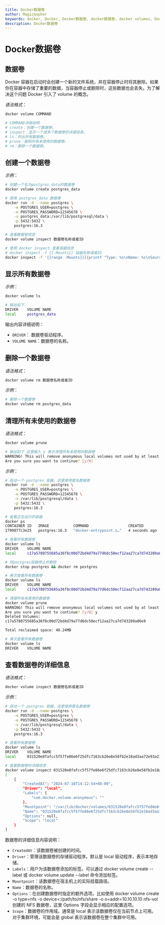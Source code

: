 ```yaml
---
title: Docker数据卷
author: MagicGopher
keywords: docker, Docker, Docker数据卷, docker数据卷, docker volumes, Docker Volumes
description: Docker数据卷
---
```


# Docker数据卷

## 数据卷

Docker 容器在启动时会创建一个新的文件系统，并在容器停止时将其删除。如果你在容器中存储了重要的数据，当容器停止或删除时，这些数据也会丢失。为了解决这个问题 Docker 引入了 volume 的概念。

*语法格式*：

```sh
docker volume COMMAND

# COMMAND详细说明
# create：创建一个数据卷。
# inspect：显示一个或多个数据卷的详细信息。
# ls：列出所有数据卷。
# prune：删除所有未使用的数据卷。
# rm：删除一个数据卷。
```

## 创建一个数据卷

*示例*：

```sh
# 创建一个名为postgres_data的数据卷
docker volume create postgres_data

# 使用 postgres_data 数据卷
docker run -d --name postgres \
    -e POSTGRES_USER=postgres \
    -e POSTGRES_PASSWORD=12345678 \
    -v postgres_data:/var/lib/postgresql/data \
    -p 5432:5432 \
    postgres:16.3

# 查看数据卷信息
docker volume inspect 数据卷名称或者ID

# 使用 docker inspect 查看容器信息
# docker inspect -f {{.Mounts}} 容器名称或者ID
docker inspect -f '{{range .Mounts}}{{printf "Type: %s\nName: %s\nSource: %s\nDestination: %s\nDriver: %s\nMode: %s\nRW: %t\nPropagation: %s\n" .Type .Name .Source .Destination .Driver .Mode .RW .Propagation}}{{end}}' 容器名称或者ID
```

## 显示所有数据卷

*示例*：

```sh
docker volume ls

# 输出如下
DRIVER    VOLUME NAME
local     postgres_data
```

输出内容详细说明：
- `DRIVER`： 数据卷驱动程序。
- `VOLUME NAME`：数据卷的名称。

## 删除一个数据卷

*语法格式*：

```sh
docker volume rm 数据卷名称或者ID
```

*示例*：

```sh
# 删除一个数据卷
docker volume rm postgres_data
```

## 清理所有未使用的数据卷

*语法格式*：

```sh
docker volume prune

# 输出如下 这里输入 y 表示清理所有未使用的数据卷
WARNING! This will remove anonymous local volumes not used by at least one container.
Are you sure you want to continue? [y/N]
```

*示例*：

```sh
# 启动一个 postgres 容器，这里使用匿名数据卷
docker run -d --name postgres \
    -e POSTGRES_USER=postgres \
    -e POSTGRES_PASSWORD=12345678 \
    -v /var/lib/postgresql/data \
    -p 5432:5432 \
    postgres:16.3

# 查看正在运行的容器
docker ps
CONTAINER ID   IMAGE           COMMAND                  CREATED         STATUS         PORTS                                       NAMES
1790877c3e25   postgres:16.3   "docker-entrypoint.s…"   4 seconds ago   Up 3 seconds   0.0.0.0:5432->5432/tcp, :::5432->5432/tcp   postgres

# 查看所有数据卷
docker volume ls
DRIVER    VOLUME NAME
local     c17a5780755685a36f8c00d72bd4d79a77d6dc50ecf12aa27ca7d743289a86e9

# 将postgres容器停止并删除
docker stop postgres && docker rm postgres

# 再次查看所有数据卷
docker volume ls
DRIVER    VOLUME NAME
local     c17a5780755685a36f8c00d72bd4d79a77d6dc50ecf12aa27ca7d743289a86e9

# 清理所有未使用的数据卷
docker volume prune
WARNING! This will remove anonymous local volumes not used by at least one container.
Are you sure you want to continue? [y/N] y
Deleted Volumes:
c17a5780755685a36f8c00d72bd4d79a77d6dc50ecf12aa27ca7d743289a86e9

Total reclaimed space: 40.24MB

# 再次查看所有数据卷
docker volume ls
DRIVER    VOLUME NAME
```

## 查看数据卷的详细信息

*语法格式*：

```sh
docker volume inspect 数据卷名称或者ID
```

*示例*：

```sh
# 启动一个 postgres 容器，这里使用匿名数据卷
docker run -d --name postgres \
    -e POSTGRES_USER=postgres \
    -e POSTGRES_PASSWORD=12345678 \
    -v /var/lib/postgresql/data \
    -p 5432:5432 \
    postgres:16.3

# 查看所有数据卷
docker volume ls
DRIVER    VOLUME NAME
local     031520e8fafcc5f57fe86e6f25dfc7163cb26e8e58fb2e18ad3aa72e93a2116b # postgres容器的数据卷

# 查看数据卷的详细信息
docker volume inspect 031520e8fafcc5f57fe86e6f25dfc7163cb26e8e58fb2e18ad3aa72e93a2116b
[
    {
        "CreatedAt": "2024-07-16T14:12:54+08:00",
        "Driver": "local",
        "Labels": {
            "com.docker.volume.anonymous": ""
        },
        "Mountpoint": "/var/lib/docker/volumes/031520e8fafcc5f57fe86e6f25dfc7163cb26e8e58fb2e18ad3aa72e93a2116b/_data",
        "Name": "031520e8fafcc5f57fe86e6f25dfc7163cb26e8e58fb2e18ad3aa72e93a2116b",
        "Options": null,
        "Scope": "local"
    }
]
```

数据卷的详细信息内容说明：
- `CreatedAt`：该数据卷被创建的时间。
- `Driver`：管理该数据卷的存储驱动程序。默认是 local 驱动程序，表示本地存储。
- `Labels`：用户为该数据卷添加的标签。可以通过 docker volume create --label 或 docker volume update --label 命令添加标签。
- `Mountpoint`：该数据卷在宿主机上的实际挂载路径。
- `Name`：数据卷的名称。
- `Options`：在创建数据卷时指定的额外选项。比如使用 docker volume create -o type=nfs -o device=:/path/to/nfs/share -o o=addr=10.10.10.10 nfs-vol 创建的 NFS 数据卷，这里 Options 字段会显示相应的配置选项。
- `Scope`：数据卷的作用域。通常是 local 表示该数据卷仅在当前节点上可用。对于集群环境，可能会是 global 表示该数据卷在整个集群中可用。
